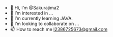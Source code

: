 - 👋 Hi, I’m @Sakurajima2
- 👀 I’m interested in ...
- 🌱 I’m currently learning JAVA.
- 💞️ I’m looking to collaborate on ...
- 📫 How to reach me l2386725673@gmail.com

<!---
Sakurajima2/Sakurajima2 is a ✨ special ✨ repository because its `README.md` (this file) appears on your GitHub profile.
You can click the Preview link to take a look at your changes.
--->
